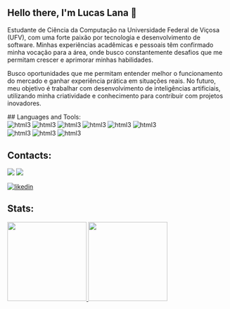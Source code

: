 ## Hello there, I'm Lucas Lana 👋

<aside>
Estudante de Ciência da Computação na Universidade Federal de Viçosa (UFV), com uma forte paixão por tecnologia e desenvolvimento de software. Minhas experiências acadêmicas e pessoais têm confirmado minha vocação para a área, onde busco constantemente desafios que me permitam crescer e aprimorar minhas habilidades.

Busco oportunidades que me permitam entender melhor o funcionamento do mercado e ganhar experiência prática em situações reais. No futuro, meu objetivo é trabalhar com desenvolvimento de inteligências artificiais, utilizando minha criatividade e conhecimento para contribuir com projetos inovadores.

</aside>
##  Languages and Tools:
<div style = "display: incline_block">
<img align = "center" alt="html3" src = "https://img.shields.io/badge/C-00599C?style=for-the-badge&logo=c&logoColor=white" />
<img align = "center" alt="html3" src = "https://img.shields.io/badge/Java-ED8B00?style=for-the-badge&logo=openjdk&logoColor=white" />
<img align = "center" alt="html3" src = "https://img.shields.io/badge/Python-3776AB?style=for-the-badge&logo=python&logoColor=white" />
<img align = "center" alt="html3" src = "https://img.shields.io/badge/MySQL-00000F?style=for-the-badge&logo=mysql&logoColor=white" />
<img align = "center" alt="html3" src = "https://img.shields.io/badge/GitHub-100000?style=for-the-badge&logo=github&logoColor=white" />
<img align = "center" alt="html3" src = "https://img.shields.io/badge/GIT-E44C30?style=for-the-badge&logo=git&logoColor=white" />
<br/>
<img align = "center" alt="html3" src = "https://img.shields.io/badge/Microsoft_Office-D83B01?style=for-the-badge&logo=microsoft-office&logoColor=white" />
<img align = "center" alt="html3" src = "https://img.shields.io/badge/Windows-0078D6?style=for-the-badge&logo=windows&logoColor=white" />
<img align = "center" alt="html3" src = "https://img.shields.io/badge/Linux-FCC624?style=for-the-badge&logo=linux&logoColor=black" />
<br/>
</div>


## Contacts:

<div>
<a href="https://instagram##.com/lucaslana21" target="_blank"><img loading="lazy" src="https://img.shields.io/badge/-Instagram-%23E4405F?style=for-the-badge&logo=instagram&logoColor=white" target="_blank"></a>
<a href = "mailto:contato@lucas.sabino.lana@gmail.com"><img loading="lazy" src="https://img.shields.io/badge/Gmail-D14836?style=for-the-badge&logo=gmail&logoColor=white" target="_blank"></a>
<!--<a href="https://www.linkedin.com/in/seu-usuário-linkedln-aqui" target="_blank"><img loading="lazy" src="https://img.shields.io/badge/-LinkedIn-%230077B5?style=for-the-badge&logo=linkedin&logoColor=white" target="_blank"></a>   -->
</div> 

<!--[![whatsapp](https://img.shields.io/badge/WhatsApp-25D366?style=for-the-badge&logo=whatsapp&logoColor=white)](https://wa.me/5531991496949)-->
[![likedin](https://img.shields.io/badge/LinkedIn-0077B5?style=for-the-badge&logo=linkedin&logoColor=white)](https://www.linkedin.com/in/lucas-lana21/)

## Stats:
<div>
<a href="https://github.com/lucas-lana">
<img loading="lazy" height="180em" src="https://github-readme-stats.vercel.app/api?username=lucas-lana&show_icons=true&theme=dracula&include_all_commits=true&count_private=true"/>
<img loading="lazy" height="180em" src="https://github-readme-stats.vercel.app/api/top-langs/?username=lucas-lana&layout=compact&langs_count=7&theme=dracula"/>
</div>
